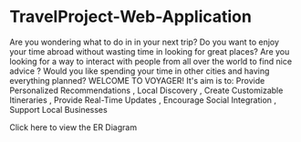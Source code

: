 # TravelProject-Web-Application
Are you wondering what to do in in your next trip?
Do you want to enjoy your time abroad without wasting time in looking for great places?
Are you looking for a way to interact with people from all over the world to find nice advice ?
Would you like spending your time in other cities and having everything planned?
WELCOME TO VOYAGER!
It's aim is to:
Provide Personalized Recommendations
, Local Discovery
, Create Customizable Itineraries
, Provide Real-Time Updates
, Encourage Social Integration
, Support Local Businesses

Click here to view the ER Diagram
